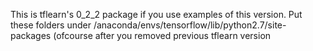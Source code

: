 This is tflearn's 0_2_2 package if you use examples of this version. Put these folders under /anaconda/envs/tensorflow/lib/python2.7/site-packages (ofcourse after you removed previous tflearn version
